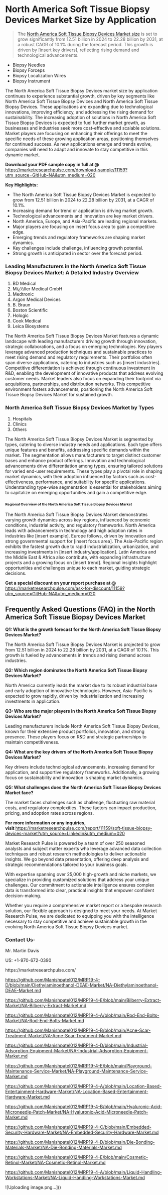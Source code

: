 <h1>North America Soft Tissue Biopsy Devices Market&nbsp;Size by Application</h1><blockquote><p>The <a href="https://marketresearchpulse.com/download-sample/11159?utm_source=GitHub-NA&amp;utm_medium=020">North America Soft Tissue Biopsy Devices Market size</a> is set to grow significantly from 12.51 billion in 2024 to 22.28 billion by 2031, at a robust CAGR of 10.1% during the forecast period. This growth is driven by [insert key drivers], reflecting rising demand and technological advancements.</p></blockquote><ul><li>Biopsy Needles<li> Biopsy Forceps<li> Biopsy Localization Wires<li> Biopsy Instrument</li></ul><p>The North America Soft Tissue Biopsy Devices market size by application continues to experience substantial growth, driven by key segments like North America Soft Tissue Biopsy Devices and North America Soft Tissue Biopsy Devices. These applications are expanding due to technological innovations, improving efficiency, and addressing the rising demand for sustainability. The increasing adoption of solutions in North America Soft Tissue Biopsy Devices is expected to fuel further market growth, as businesses and industries seek more cost-effective and scalable solutions. Market players are focusing on enhancing their offerings to meet the specific needs of these growing application areas, positioning themselves for continued success. As new applications emerge and trends evolve, companies will need to adapt and innovate to stay competitive in this dynamic market.</p><p><strong>Download your PDF sample copy in full at @ </strong><a href="https://marketresearchpulse.com/download-sample/11159?utm_source=GitHub-NA&amp;utm_medium=020">https://marketresearchpulse.com/download-sample/11159?utm_source=GitHub-NA&amp;utm_medium=020</a></p><p><strong>Key Highlights: </strong></p><ul><li>The North America Soft Tissue Biopsy Devices Market is expected to grow from 12.51 billion in 2024 to 22.28 billion by 2031, at a CAGR of 10.1%.</li><li>Increasing demand for trend or application is driving market growth.</li><li>Technological advancements and innovation are key market drivers.</li><li>North America, Europe, and Asia-Pacific are leading regional markets.</li><li>Major players are focusing on insert focus area to gain a competitive edge.</li><li>Emerging trends and regulatory frameworks are shaping market dynamics.</li><li>Key challenges include challenge, influencing growth potential.</li><li>Strong growth is anticipated in sector over the forecast period.</li></ul><h3>Leading Manufacturers in the North America Soft Tissue Biopsy Devices Market: A Detailed Industry Overview</h3><ol><li>BD Medical</li><li>Mï¿½ller Medical GmbH</li><li>Medtronic</li><li>Argon Medical Devices</li><li>B. Braun</li><li>Boston Scientific</li><li>Hologic</li><li>Cook Medical</li><li>Leica Biosystems</li></ol><div class="flex max-w-full flex-col flex-grow"><div class="min-h-8 text-message flex w-full flex-col items-end gap-2 whitespace-normal break-words [.text-message+&amp;]:mt-5" dir="auto" data-message-author-role="assistant" data-message-id="fd8432e4-4910-450d-b182-61b7bfb0a01f" data-message-model-slug="gpt-4o"><div class="flex w-full flex-col gap-1 empty:hidden first:pt-[3px]"><div class="markdown prose w-full break-words dark:prose-invert light"><p>The North America Soft Tissue Biopsy Devices Market features a dynamic landscape with leading manufacturers driving growth through innovation, strategic collaborations, and a focus on emerging technologies. Key players leverage advanced production techniques and sustainable practices to meet rising demand and regulatory requirements. Their portfolios often span diverse applications, catering to industries such as [insert industries]. Competitive differentiation is achieved through continuous investment in R&amp;D, enabling the development of innovative products that address evolving customer needs. Market leaders also focus on expanding their footprint via acquisitions, partnerships, and distribution networks. This competitive environment fosters advancements, positioning the North America Soft Tissue Biopsy Devices Market for sustained growth.</p></div></div></div></div><h3>North America Soft Tissue Biopsy Devices Market by Types</h3><ol><li>Hospitals<li> Clinics<li> Others</li></ol><div class="flex max-w-full flex-col flex-grow"><div class="min-h-8 text-message flex w-full flex-col items-end gap-2 whitespace-normal break-words [.text-message+&amp;]:mt-5" dir="auto" data-message-author-role="assistant" data-message-id="084470be-0bb7-4664-bddf-5156b4f41249" data-message-model-slug="gpt-4o-mini"><div class="flex w-full flex-col gap-1 empty:hidden first:pt-[3px]"><div class="markdown prose w-full break-words dark:prose-invert light"><p>The North America Soft Tissue Biopsy Devices Market is segmented by types, catering to diverse industry needs and applications. Each type offers unique features and benefits, addressing specific demands within the market. The segmentation allows manufacturers to target distinct customer bases and enhance product offerings. Innovation and technological advancements drive differentiation among types, ensuring tailored solutions for varied end-user requirements. These types play a pivotal role in shaping market dynamics, with their adoption influenced by factors such as cost-effectiveness, performance, and suitability for specific applications. Understanding type-wise segmentation is essential for stakeholders aiming to capitalize on emerging opportunities and gain a competitive edge.</p></div></div></div></div><h3><span style="font-size: 11px;">Regional Overview of the North America Soft Tissue Biopsy Devices Market</span></h3><div class="flex max-w-full flex-col flex-grow"><div class="min-h-8 text-message flex w-full flex-col items-end gap-2 whitespace-normal break-words [.text-message+&amp;]:mt-5" dir="auto" data-message-author-role="assistant" data-message-id="e9038762-ce64-4e30-91c9-9bd413514231" data-message-model-slug="gpt-4o-mini"><div class="flex w-full flex-col gap-1 empty:hidden first:pt-[3px]"><div class="markdown prose w-full break-words dark:prose-invert light"><p>The North America Soft Tissue Biopsy Devices Market demonstrates varying growth dynamics across key regions, influenced by economic conditions, industrial activity, and regulatory frameworks. North America leads with advancements in technology and high adoption rates in industries like [insert example]. Europe follows, driven by innovation and strong governmental support for [insert focus area]. The Asia-Pacific region exhibits the fastest growth due to rapid industrialization, urbanization, and increasing investments in [insert industry/application]. Latin America and the Middle East &amp; Africa also contribute, with expanding infrastructure projects and a growing focus on [insert trend]. Regional insights highlight opportunities and challenges unique to each market, guiding strategic decisions.</p></div></div></div></div><p><strong>Get a special discount on your report purchase at @ </strong><a href="https://marketresearchpulse.com/ask-for-discount/11159?utm_source=GitHub-NA&amp;utm_medium=020">https://marketresearchpulse.com/ask-for-discount/11159?utm_source=GitHub-NA&amp;utm_medium=020</a></p><h2>Frequently Asked Questions (FAQ) in the North America Soft Tissue Biopsy Devices Market</h2><p><strong>Q1: What is the growth forecast for the North America Soft Tissue Biopsy Devices Market?</strong></p><p>The North America Soft Tissue Biopsy Devices Market is projected to grow from 12.51 billion in 2024 to 22.28 billion by 2031, at a CAGR of 10.1%. This growth is fueled by advancements in trends and rising demand across industries.</p><p><strong>Q2: Which region dominates the North America Soft Tissue Biopsy Devices Market?</strong></p><p>North America currently leads the market due to its robust industrial base and early adoption of innovative technologies. However, Asia-Pacific is expected to grow rapidly, driven by industrialization and increasing investments in application.</p><p><strong>Q3: Who are the major players in the North America Soft Tissue Biopsy Devices Market?</strong></p><p>Leading manufacturers include North America Soft Tissue Biopsy Devices, known for their extensive product portfolios, innovation, and strong presence. These players focus on R&amp;D and strategic partnerships to maintain competitiveness.</p><p><strong>Q4: What are the key drivers of the North America Soft Tissue Biopsy Devices Market?</strong></p><p>Key drivers include technological advancements, increasing demand for application, and supportive regulatory frameworks. Additionally, a growing focus on sustainability and innovation is shaping market dynamics.</p><p><strong>Q5: What challenges does the North America Soft Tissue Biopsy Devices Market face?</strong></p><p>The market faces challenges such as challenge, fluctuating raw material costs, and regulatory complexities. These factors can impact production, pricing, and adoption rates across regions.</p><p><strong>For more information or any inquiries, visit&nbsp;</strong><a href="https://marketresearchpulse.com/report/11159/soft-tissue-biopsy-devices-market?utm_source=Linkedin&utm_medium=020">https://marketresearchpulse.com/report/11159/soft-tissue-biopsy-devices-market?utm_source=Linkedin&utm_medium=020</a></p><p>Market Research Pulse is powered by a team of over 250 seasoned analysts and subject matter experts who leverage advanced data collection techniques and robust research methodologies to deliver actionable insights. We go beyond data presentation, offering deep analysis and strategic recommendations tailored to your business goals.</p><p>With expertise spanning over 25,000 high-growth and niche markets, we specialize in providing customized solutions that address your unique challenges. Our commitment to actionable intelligence ensures complex data is transformed into clear, practical insights that empower confident decision-making.</p><p>Whether you require a comprehensive market report or a bespoke research solution, our flexible approach is designed to meet your needs. At Market Research Pulse, we are dedicated to equipping you with the intelligence necessary to stay competitive and achieve sustainable growth in the evolving North America Soft Tissue Biopsy Devices market.</p><h3><strong>Contact Us-</strong></h3><p>Mr. Martin Davis</p><p>US: +1-970-672-0390</p><p>https://marketresearchpulse.com/</p><p><a href="https://github.com/Manishpatel012/MRP19-4-D/blob/main/Diethylaminoethanol-DEAE-Market/NA-Diethylaminoethanol-DEAE-Market.md">https://github.com/Manishpatel012/MRP19-4-D/blob/main/Diethylaminoethanol-DEAE-Market/NA-Diethylaminoethanol-DEAE-Market.md</a></p><p><a href="https://github.com/Manishpatel012/MRP19-4-E/blob/main/Bilberry-Extract-Market/NA-Bilberry-Extract-Market.md">https://github.com/Manishpatel012/MRP19-4-E/blob/main/Bilberry-Extract-Market/NA-Bilberry-Extract-Market.md</a></p><p><a href="https://github.com/Manishpatel012/MRP19-4-A/blob/main/Rod-End-Bolts-Market/NA-Rod-End-Bolts-Market.md">https://github.com/Manishpatel012/MRP19-4-A/blob/main/Rod-End-Bolts-Market/NA-Rod-End-Bolts-Market.md</a></p><p><a href="https://github.com/Manishpatel012/MRP19-4-B/blob/main/Acne-Scar-Treatment-Market/NA-Acne-Scar-Treatment-Market.md">https://github.com/Manishpatel012/MRP19-4-B/blob/main/Acne-Scar-Treatment-Market/NA-Acne-Scar-Treatment-Market.md</a></p><p><a href="https://github.com/Manishpatel012/MRP19-4-D/blob/main/Industrial-Adsorption-Equipment-Market/NA-Industrial-Adsorption-Equipment-Market.md">https://github.com/Manishpatel012/MRP19-4-D/blob/main/Industrial-Adsorption-Equipment-Market/NA-Industrial-Adsorption-Equipment-Market.md</a></p><p><a href="https://github.com/Manishpatel012/MRP19-4-E/blob/main/Playground-Maintenance-Service-Market/NA-Playground-Maintenance-Service-Market.md">https://github.com/Manishpatel012/MRP19-4-E/blob/main/Playground-Maintenance-Service-Market/NA-Playground-Maintenance-Service-Market.md</a></p><p><a href="https://github.com/Manishpatel012/MRP19-4-A/blob/main/Location-Based-Entertainment-Hardware-Market/NA-Location-Based-Entertainment-Hardware-Market.md">https://github.com/Manishpatel012/MRP19-4-A/blob/main/Location-Based-Entertainment-Hardware-Market/NA-Location-Based-Entertainment-Hardware-Market.md</a></p><p><a href="https://github.com/Manishpatel012/MRP19-4-B/blob/main/Hyaluronic-Acid-Microneedle-Patch-Market/NA-Hyaluronic-Acid-Microneedle-Patch-Market.md">https://github.com/Manishpatel012/MRP19-4-B/blob/main/Hyaluronic-Acid-Microneedle-Patch-Market/NA-Hyaluronic-Acid-Microneedle-Patch-Market.md</a></p><p><a href="https://github.com/Manishpatel012/MRP19-4-C/blob/main/Embedded-Security-Hardware-Market/NA-Embedded-Security-Hardware-Market.md">https://github.com/Manishpatel012/MRP19-4-C/blob/main/Embedded-Security-Hardware-Market/NA-Embedded-Security-Hardware-Market.md</a></p><p><a href="https://github.com/Manishpatel012/MRP19-4-D/blob/main/Die-Bonding-Materials-Market/NA-Die-Bonding-Materials-Market.md">https://github.com/Manishpatel012/MRP19-4-D/blob/main/Die-Bonding-Materials-Market/NA-Die-Bonding-Materials-Market.md</a></p><p><a href="https://github.com/Manishpatel012/MRP19-4-E/blob/main/Cosmetic-Retinol-Market/NA-Cosmetic-Retinol-Market.md">https://github.com/Manishpatel012/MRP19-4-E/blob/main/Cosmetic-Retinol-Market/NA-Cosmetic-Retinol-Market.md</a></p><p><a href="https://github.com/Manishpatel012/MRP19-4-A/blob/main/Liquid-Handling-Workstations-Market/NA-Liquid-Handling-Workstations-Market.md">https://github.com/Manishpatel012/MRP19-4-A/blob/main/Liquid-Handling-Workstations-Market/NA-Liquid-Handling-Workstations-Market.md</a></p>
![Uploading image.png…]()
